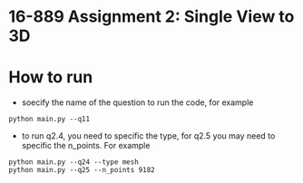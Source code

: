 # 16-889 Assignment 2: Single View to 3D

# How to run

* soecify the name of the question to run the code, for example
```
python main.py --q11
```

* to run q2.4, you need to specific the type, for q2.5 you may need to specific the n_points. For example

```
python main.py --q24 --type mesh
python main.py --q25 --n_points 9182
```